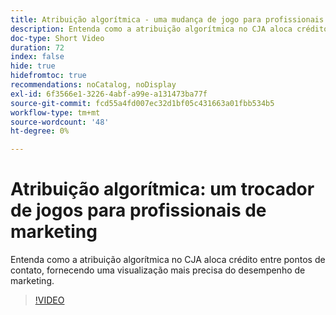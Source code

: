 ```yaml
---
title: Atribuição algorítmica - uma mudança de jogo para profissionais de marketing
description: Entenda como a atribuição algorítmica no CJA aloca crédito entre pontos de contato, fornecendo uma visualização mais precisa do desempenho de marketing.
doc-type: Short Video
duration: 72
index: false
hide: true
hidefromtoc: true
recommendations: noCatalog, noDisplay
exl-id: 6f3566e1-3226-4abf-a99e-a131473ba77f
source-git-commit: fcd55a4fd007ec32d1bf05c431663a01fbb534b5
workflow-type: tm+mt
source-wordcount: '48'
ht-degree: 0%

---
```


# Atribuição algorítmica: um trocador de jogos para profissionais de marketing

Entenda como a atribuição algorítmica no CJA aloca crédito entre pontos de contato, fornecendo uma visualização mais precisa do desempenho de marketing.

<!-- 85_S106_3442453_71_algorithmic-attribution-a-gamechanger-for-marketers -->
>[!VIDEO](https://video.tv.adobe.com/v/3458301/?learn=on&enablevpops=true)
